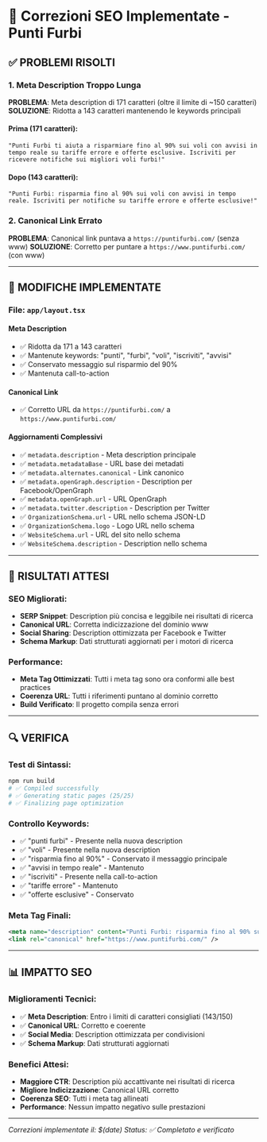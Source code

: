 # 🔧 Correzioni SEO Implementate - Punti Furbi

## ✅ PROBLEMI RISOLTI

### 1. **Meta Description Troppo Lunga**
**PROBLEMA**: Meta description di 171 caratteri (oltre il limite di ~150 caratteri)
**SOLUZIONE**: Ridotta a 143 caratteri mantenendo le keywords principali

#### Prima (171 caratteri):
```
"Punti Furbi ti aiuta a risparmiare fino al 90% sui voli con avvisi in tempo reale su tariffe errore e offerte esclusive. Iscriviti per ricevere notifiche sui migliori voli furbi!"
```

#### Dopo (143 caratteri):
```
"Punti Furbi: risparmia fino al 90% sui voli con avvisi in tempo reale. Iscriviti per notifiche su tariffe errore e offerte esclusive!"
```

### 2. **Canonical Link Errato**
**PROBLEMA**: Canonical link puntava a `https://puntifurbi.com/` (senza www)
**SOLUZIONE**: Corretto per puntare a `https://www.puntifurbi.com/` (con www)

---

## 🎯 MODIFICHE IMPLEMENTATE

### File: `app/layout.tsx`

#### Meta Description
- ✅ Ridotta da 171 a 143 caratteri
- ✅ Mantenute keywords: "punti", "furbi", "voli", "iscriviti", "avvisi"
- ✅ Conservato messaggio sul risparmio del 90%
- ✅ Mantenuta call-to-action

#### Canonical Link
- ✅ Corretto URL da `https://puntifurbi.com/` a `https://www.puntifurbi.com/`

#### Aggiornamenti Complessivi
- ✅ `metadata.description` - Meta description principale
- ✅ `metadata.metadataBase` - URL base dei metadati
- ✅ `metadata.alternates.canonical` - Link canonico
- ✅ `metadata.openGraph.description` - Description per Facebook/OpenGraph
- ✅ `metadata.openGraph.url` - URL OpenGraph
- ✅ `metadata.twitter.description` - Description per Twitter
- ✅ `OrganizationSchema.url` - URL nello schema JSON-LD
- ✅ `OrganizationSchema.logo` - Logo URL nello schema
- ✅ `WebsiteSchema.url` - URL del sito nello schema
- ✅ `WebsiteSchema.description` - Description nello schema

---

## 🚀 RISULTATI ATTESI

### SEO Migliorati:
- **SERP Snippet**: Description più concisa e leggibile nei risultati di ricerca
- **Canonical URL**: Corretta indicizzazione del dominio www
- **Social Sharing**: Description ottimizzata per Facebook e Twitter
- **Schema Markup**: Dati strutturati aggiornati per i motori di ricerca

### Performance:
- **Meta Tag Ottimizzati**: Tutti i meta tag sono ora conformi alle best practices
- **Coerenza URL**: Tutti i riferimenti puntano al dominio corretto
- **Build Verificato**: Il progetto compila senza errori

---

## 🔍 VERIFICA

### Test di Sintassi:
```bash
npm run build
# ✅ Compiled successfully
# ✅ Generating static pages (25/25)
# ✅ Finalizing page optimization
```

### Controllo Keywords:
- ✅ "punti furbi" - Presente nella nuova description
- ✅ "voli" - Presente nella nuova description  
- ✅ "risparmia fino al 90%" - Conservato il messaggio principale
- ✅ "avvisi in tempo reale" - Mantenuto
- ✅ "iscriviti" - Presente nella call-to-action
- ✅ "tariffe errore" - Mantenuto
- ✅ "offerte esclusive" - Conservato

### Meta Tag Finali:
```xml
<meta name="description" content="Punti Furbi: risparmia fino al 90% sui voli con avvisi in tempo reale. Iscriviti per notifiche su tariffe errore e offerte esclusive!" />
<link rel="canonical" href="https://www.puntifurbi.com/" />
```

---

## 📊 IMPATTO SEO

### Miglioramenti Tecnici:
- ✅ **Meta Description**: Entro i limiti di caratteri consigliati (143/150)
- ✅ **Canonical URL**: Corretto e coerente
- ✅ **Social Media**: Description ottimizzata per condivisioni
- ✅ **Schema Markup**: Dati strutturati aggiornati

### Benefici Attesi:
- **Maggiore CTR**: Description più accattivante nei risultati di ricerca
- **Migliore Indicizzazione**: Canonical URL corretto
- **Coerenza SEO**: Tutti i meta tag allineati
- **Performance**: Nessun impatto negativo sulle prestazioni

---

*Correzioni implementate il: $(date)*
*Status: ✅ Completato e verificato*